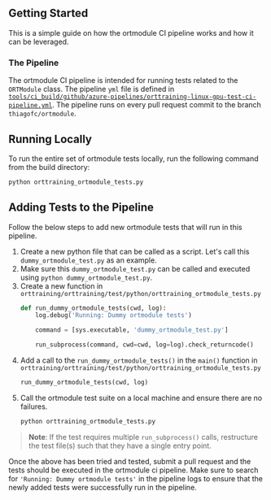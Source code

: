 ## Getting Started

This is a simple guide on how the ortmodule CI pipeline works and how it can be leveraged.

### The Pipeline

The ortmodule CI pipeline is intended for running tests related to the ```ORTModule``` class.
The pipeline ```yml``` file is defined in [```tools/ci_build/github/azure-pipelines/orttraining-linux-gpu-test-ci-pipeline.yml```](https://github.com/microsoft/onnxruntime/blob/thiagofc/ortmodule-api/tools/ci_build/github/azure-pipelines/orttraining-linux-gpu-test-ci-pipeline.yml).
The pipeline runs on every pull request commit to the branch ```thiagofc/ortmodule```.

## Running Locally

To run the entire set of ortmodule tests locally, run the following command from the build directory:
```sh
python orttraining_ortmodule_tests.py
```

## Adding Tests to the Pipeline

Follow the below steps to add new ortmodule tests that will run in this pipeline.

1. Create a new python file that can be called as a script. Let's call this ```dummy_ortmodule_test.py``` as an example.
2. Make sure this ```dummy_ortmodule_test.py``` can be called and executed using ```python dummy_ortmodule_test.py```.
3. Create a new function in ```orttraining/orttraining/test/python/orttraining_ortmodule_tests.py```
   ```python
   def run_dummy_ortmodule_tests(cwd, log):
       log.debug('Running: Dummy ortmodule tests')

       command = [sys.executable, 'dummy_ortmodule_test.py']

       run_subprocess(command, cwd=cwd, log=log).check_returncode()
   ```
4. Add a call to the ```run_dummy_ortmodule_tests()``` in the ```main()``` function in ```orttraining/orttraining/test/python/orttraining_ortmodule_tests.py```
   ```python
   run_dummy_ortmodule_tests(cwd, log)
   ```
5. Call the ortmodule test suite on a local machine and ensure there are no failures.
   ```sh
   python orttraining_ortmodule_tests.py
   ```

> **Note**: If the test requires multiple ```run_subprocess()``` calls, restructure the test file(s) such that they have a single entry point.

Once the above has been tried and tested, submit a pull request and the tests should be executed in the ortmodule ci pipeline. Make sure to search for ```'Running: Dummy ortmodule tests'``` in the pipeline logs to ensure that the newly added tests were successfully run in the pipeline.
